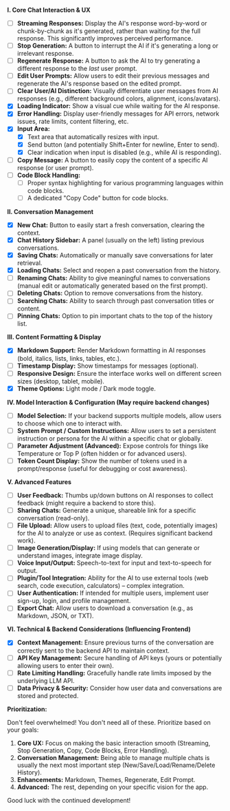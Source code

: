 **I. Core Chat Interaction & UX**

- [ ] **Streaming Responses:** Display the AI's response word-by-word or chunk-by-chunk as it's generated, rather than waiting for the full response. This significantly improves perceived performance.
- [ ] **Stop Generation:** A button to interrupt the AI if it's generating a long or irrelevant response.
- [ ] **Regenerate Response:** A button to ask the AI to try generating a different response to the _last_ user prompt.
- [ ] **Edit User Prompts:** Allow users to edit their previous messages and regenerate the AI's response based on the edited prompt.
- [ ] **Clear User/AI Distinction:** Visually differentiate user messages from AI responses (e.g., different background colors, alignment, icons/avatars).
- [x] **Loading Indicator:** Show a visual cue while waiting for the AI response.
- [x] **Error Handling:** Display user-friendly messages for API errors, network issues, rate limits, content filtering, etc.
- [x] **Input Area:**
  - [x] Text area that automatically resizes with input.
  - [x] Send button (and potentially Shift+Enter for newline, Enter to send).
  - [x] Clear indication when input is disabled (e.g., while AI is responding).
- [ ] **Copy Message:** A button to easily copy the content of a specific AI response (or user prompt).
- [ ] **Code Block Handling:**
  - [ ] Proper syntax highlighting for various programming languages within code blocks.
  - [ ] A dedicated "Copy Code" button for code blocks.

**II. Conversation Management**

- [x] **New Chat:** Button to easily start a fresh conversation, clearing the context.
- [x] **Chat History Sidebar:** A panel (usually on the left) listing previous conversations.
- [x] **Saving Chats:** Automatically or manually save conversations for later retrieval.
- [x] **Loading Chats:** Select and reopen a past conversation from the history.
- [ ] **Renaming Chats:** Ability to give meaningful names to conversations (manual edit or automatically generated based on the first prompt).
- [ ] **Deleting Chats:** Option to remove conversations from the history.
- [ ] **Searching Chats:** Ability to search through past conversation titles or content.
- [ ] **Pinning Chats:** Option to pin important chats to the top of the history list.

**III. Content Formatting & Display**

- [x] **Markdown Support:** Render Markdown formatting in AI responses (bold, italics, lists, links, tables, etc.).
- [ ] **Timestamp Display:** Show timestamps for messages (optional).
- [ ] **Responsive Design:** Ensure the interface works well on different screen sizes (desktop, tablet, mobile).
- [x] **Theme Options:** Light mode / Dark mode toggle.

**IV. Model Interaction & Configuration (May require backend changes)**

- [ ] **Model Selection:** If your backend supports multiple models, allow users to choose which one to interact with.
- [ ] **System Prompt / Custom Instructions:** Allow users to set a persistent instruction or persona for the AI within a specific chat or globally.
- [ ] **Parameter Adjustment (Advanced):** Expose controls for things like Temperature or Top P (often hidden or for advanced users).
- [ ] **Token Count Display:** Show the number of tokens used in a prompt/response (useful for debugging or cost awareness).

**V. Advanced Features**

- [ ] **User Feedback:** Thumbs up/down buttons on AI responses to collect feedback (might require a backend to store this).
- [ ] **Sharing Chats:** Generate a unique, shareable link for a specific conversation (read-only).
- [ ] **File Upload:** Allow users to upload files (text, code, potentially images) for the AI to analyze or use as context. (Requires significant backend work).
- [ ] **Image Generation/Display:** If using models that can generate or understand images, integrate image display.
- [ ] **Voice Input/Output:** Speech-to-text for input and text-to-speech for output.
- [ ] **Plugin/Tool Integration:** Ability for the AI to use external tools (web search, code execution, calculators) – complex integration.
- [ ] **User Authentication:** If intended for multiple users, implement user sign-up, login, and profile management.
- [ ] **Export Chat:** Allow users to download a conversation (e.g., as Markdown, JSON, or TXT).

**VI. Technical & Backend Considerations (Influencing Frontend)**

- [x] **Context Management:** Ensure previous turns of the conversation are correctly sent to the backend API to maintain context.
- [ ] **API Key Management:** Secure handling of API keys (yours or potentially allowing users to enter their own).
- [ ] **Rate Limiting Handling:** Gracefully handle rate limits imposed by the underlying LLM API.
- [ ] **Data Privacy & Security:** Consider how user data and conversations are stored and protected.

**Prioritization:**

Don't feel overwhelmed! You don't need all of these. Prioritize based on your goals:

1.  **Core UX:** Focus on making the basic interaction smooth (Streaming, Stop Generation, Copy, Code Blocks, Error Handling).
2.  **Conversation Management:** Being able to manage multiple chats is usually the next most important step (New/Save/Load/Rename/Delete History).
3.  **Enhancements:** Markdown, Themes, Regenerate, Edit Prompt.
4.  **Advanced:** The rest, depending on your specific vision for the app.

Good luck with the continued development!
